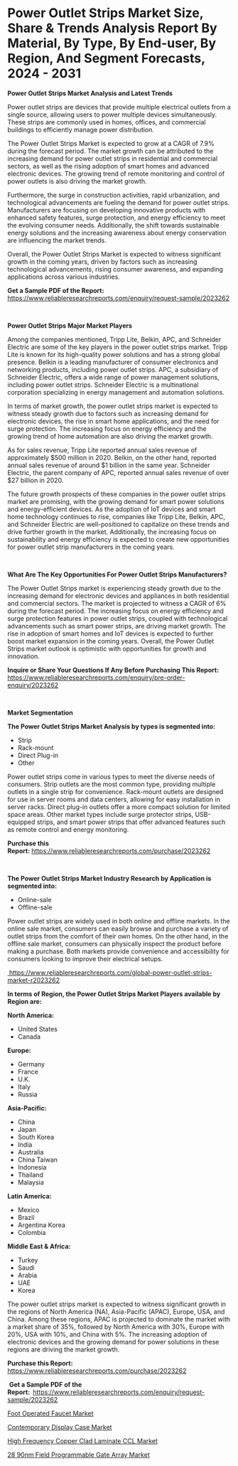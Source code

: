 <p><h1>Power Outlet Strips Market Size, Share & Trends Analysis Report By Material, By Type, By End-user, By Region, And Segment Forecasts, 2024 - 2031</h1></p><p><strong>Power Outlet Strips Market Analysis and Latest Trends</strong></p>
<p><p>Power outlet strips are devices that provide multiple electrical outlets from a single source, allowing users to power multiple devices simultaneously. These strips are commonly used in homes, offices, and commercial buildings to efficiently manage power distribution.</p><p>The Power Outlet Strips Market is expected to grow at a CAGR of 7.9% during the forecast period. The market growth can be attributed to the increasing demand for power outlet strips in residential and commercial sectors, as well as the rising adoption of smart homes and advanced electronic devices. The growing trend of remote monitoring and control of power outlets is also driving the market growth.</p><p>Furthermore, the surge in construction activities, rapid urbanization, and technological advancements are fueling the demand for power outlet strips. Manufacturers are focusing on developing innovative products with enhanced safety features, surge protection, and energy efficiency to meet the evolving consumer needs. Additionally, the shift towards sustainable energy solutions and the increasing awareness about energy conservation are influencing the market trends.</p><p>Overall, the Power Outlet Strips Market is expected to witness significant growth in the coming years, driven by factors such as increasing technological advancements, rising consumer awareness, and expanding applications across various industries.</p></p>
<p><strong>Get a Sample PDF of the Report:&nbsp;</strong> <a href="https://www.reliableresearchreports.com/enquiry/request-sample/2023262">https://www.reliableresearchreports.com/enquiry/request-sample/2023262</a></p>
<p>&nbsp;</p>
<p><strong>Power Outlet Strips Major Market Players</strong></p>
<p><p>Among the companies mentioned, Tripp Lite, Belkin, APC, and Schneider Electric are some of the key players in the power outlet strips market. Tripp Lite is known for its high-quality power solutions and has a strong global presence. Belkin is a leading manufacturer of consumer electronics and networking products, including power outlet strips. APC, a subsidiary of Schneider Electric, offers a wide range of power management solutions, including power outlet strips. Schneider Electric is a multinational corporation specializing in energy management and automation solutions.</p><p>In terms of market growth, the power outlet strips market is expected to witness steady growth due to factors such as increasing demand for electronic devices, the rise in smart home applications, and the need for surge protection. The increasing focus on energy efficiency and the growing trend of home automation are also driving the market growth.</p><p>As for sales revenue, Tripp Lite reported annual sales revenue of approximately $500 million in 2020. Belkin, on the other hand, reported annual sales revenue of around $1 billion in the same year. Schneider Electric, the parent company of APC, reported annual sales revenue of over $27 billion in 2020.</p><p>The future growth prospects of these companies in the power outlet strips market are promising, with the growing demand for smart power solutions and energy-efficient devices. As the adoption of IoT devices and smart home technology continues to rise, companies like Tripp Lite, Belkin, APC, and Schneider Electric are well-positioned to capitalize on these trends and drive further growth in the market. Additionally, the increasing focus on sustainability and energy efficiency is expected to create new opportunities for power outlet strip manufacturers in the coming years.</p></p>
<p>&nbsp;</p>
<p><strong>What Are The Key Opportunities For Power Outlet Strips Manufacturers?</strong></p>
<p><p>The Power Outlet Strips market is experiencing steady growth due to the increasing demand for electronic devices and appliances in both residential and commercial sectors. The market is projected to witness a CAGR of 6% during the forecast period. The increasing focus on energy efficiency and surge protection features in power outlet strips, coupled with technological advancements such as smart power strips, are driving market growth. The rise in adoption of smart homes and IoT devices is expected to further boost market expansion in the coming years. Overall, the Power Outlet Strips market outlook is optimistic with opportunities for growth and innovation.</p></p>
<p><strong>Inquire or Share Your Questions If Any Before Purchasing This Report:</strong> <a href="https://www.reliableresearchreports.com/enquiry/pre-order-enquiry/2023262">https://www.reliableresearchreports.com/enquiry/pre-order-enquiry/2023262</a></p>
<p>&nbsp;</p>
<p><strong>Market Segmentation</strong></p>
<p><strong>The Power Outlet Strips Market Analysis by types is segmented into:</strong></p>
<p><ul><li>Strip</li><li>Rack-mount</li><li>Direct Plug-in</li><li>Other</li></ul></p>
<p><p>Power outlet strips come in various types to meet the diverse needs of consumers. Strip outlets are the most common type, providing multiple outlets in a single strip for convenience. Rack-mount outlets are designed for use in server rooms and data centers, allowing for easy installation in server racks. Direct plug-in outlets offer a more compact solution for limited space areas. Other market types include surge protector strips, USB-equipped strips, and smart power strips that offer advanced features such as remote control and energy monitoring.</p></p>
<p><strong>Purchase this Report:&nbsp;</strong><a href="https://www.reliableresearchreports.com/purchase/2023262">https://www.reliableresearchreports.com/purchase/2023262</a></p>
<p>&nbsp;</p>
<p><strong>The Power Outlet Strips Market Industry Research by Application is segmented into:</strong></p>
<p><ul><li>Online-sale</li><li>Offline-sale</li></ul></p>
<p><p>Power outlet strips are widely used in both online and offline markets. In the online sale market, consumers can easily browse and purchase a variety of outlet strips from the comfort of their own homes. On the other hand, in the offline sale market, consumers can physically inspect the product before making a purchase. Both markets provide convenience and accessibility for consumers looking to improve their electrical setups.</p></p>
<p><a href="https://www.reliableresearchreports.com/global-power-outlet-strips-market-r2023262">&nbsp;https://www.reliableresearchreports.com/global-power-outlet-strips-market-r2023262</a></p>
<p><strong>In terms of Region, the Power Outlet Strips Market Players available by Region are:</strong></p>
<p>
    <p> <strong> North America: </strong>
        <ul>
            <li>United States</li>
            <li>Canada</li>
        </ul>
        </p> 
    <p> <strong> Europe: </strong>
        <ul>
            <li>Germany</li>
            <li>France</li>
            <li>U.K.</li>
            <li>Italy</li>
            <li>Russia</li>
        </ul>
        </p> 
    <p> <strong> Asia-Pacific: </strong>
        <ul>
            <li>China</li>
            <li>Japan</li>
            <li>South Korea</li>
            <li>India</li>
            <li>Australia</li>
            <li>China Taiwan</li>
            <li>Indonesia</li>
            <li>Thailand</li>
            <li>Malaysia</li>
        </ul>
        </p> 
    <p> <strong> Latin America: </strong>
        <ul>
            <li>Mexico</li>
            <li>Brazil</li>
            <li>Argentina Korea</li>
            <li>Colombia</li>
        </ul>
        </p> 
    <p> <strong> Middle East & Africa: </strong>
        <ul>
            <li>Turkey</li>
            <li>Saudi</li>
            <li>Arabia</li>
            <li>UAE</li>
            <li>Korea</li>
        </ul>
    </p>
    </p>
<p><p>The power outlet strips market is expected to witness significant growth in the regions of North America (NA), Asia-Pacific (APAC), Europe, USA, and China. Among these regions, APAC is projected to dominate the market with a market share of 35%, followed by North America with 30%, Europe with 20%, USA with 10%, and China with 5%. The increasing adoption of electronic devices and the growing demand for power solutions in these regions are driving the market growth.</p></p>
<p><strong>Purchase this Report: </strong><a href="https://www.reliableresearchreports.com/purchase/2023262">https://www.reliableresearchreports.com/purchase/2023262</a></p>
<p>&nbsp;<strong>Get a Sample PDF of the Report:&nbsp;&nbsp;</strong><a href="https://www.reliableresearchreports.com/enquiry/request-sample/2023262">https://www.reliableresearchreports.com/enquiry/request-sample/2023262</a></p>
<p><strong></strong></p>
<p><p><a href="https://github.com/Jeralderzog65756e/Market-Research-Report-List-1/blob/main/foot-operated-faucet-market.md">Foot Operated Faucet Market</a></p><p><a href="https://github.com/garethgwrecovery/Market-Research-Report-List-1/blob/main/contemporary-display-case-market.md">Contemporary Display Case Market</a></p><p><a href="https://medium.com/@connor.marshall794/global-high-frequency-copper-clad-laminate-ccl-market-size-share-analysis-by-product-type-by-87ab878ed2e5">High Frequency Copper Clad Laminate CCL Market</a></p><p><a href="https://medium.com/@colin.burgess8756/insights-into-the-28-90nm-field-programmable-gate-array-industry-market-financial-status-market-f79fa6bfa6e1">28 90nm Field Programmable Gate Array Market</a></p></p>